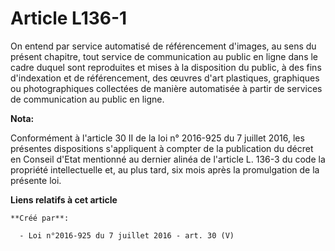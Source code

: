 # Article L136-1

On entend par service automatisé de référencement d'images, au sens du présent chapitre, tout service de communication au
public en ligne dans le cadre duquel sont reproduites et mises à la disposition du public, à des fins d'indexation et de
référencement, des œuvres d'art plastiques, graphiques ou photographiques collectées de manière automatisée à partir de
services de communication au public en ligne.

**Nota:**

Conformément à l'article 30 II de la loi n° 2016-925 du 7 juillet 2016, les présentes dispositions s'appliquent à compter de
la publication du décret en Conseil d'Etat mentionné au dernier alinéa de l'article L. 136-3 du code la propriété
intellectuelle et, au plus tard, six mois après la promulgation de la présente loi.

**Liens relatifs à cet article**

	**Créé par**:

	  - Loi n°2016-925 du 7 juillet 2016 - art. 30 (V)
